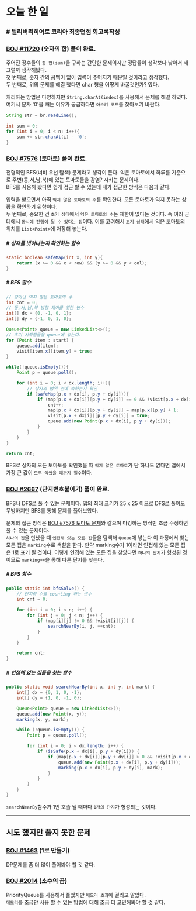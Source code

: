 # 오늘 한 일

### # 딜리버리히어로 코리아 최종면접 회고록작성

### [BOJ #11720](https://www.acmicpc.net/problem/11720) (숫자의 합) 풀이 완료.

주어진 정수들의 `총 합(sum)`을 구하는 간단한 문제이지만 정답률이 생각보다 낮아서 왜 그럴까 생각해봤다.   
첫 번째로, 숫자 간의 공백이 없이 입력이 주어지기 때문일 것이라고 생각했다.  
두 번째로, 위의 문제를 해결 했다면 char 형을 어떻게 바꿀것인가? 였다.

처리하는 방법은 다양하지만 `String.charAt(index)`를 사용해서 문제를 해결 하였다. 여기서 문자 '0'을 빼는 이유가 궁금하다면 `아스키 코드`를 찾아보기 바란다.

```java
String str = br.readLine();

int sum = 0;
for (int i = 0; i < n; i++){
    sum += str.charAt(i) - '0';
}
```

### [BOJ #7576](https://www.acmicpc.net/problem/7576) (토마토) 풀이 완료.

전형적인 BFS(너비 우선 탐색) 문제라고 생각이 든다. 익은 토마토에서 하루를 기준으로 주변(동,서,남,북)에 있는 토마토들을 감염? 시키는 문제이다.  
BFS를 사용해 봤다면 쉽게 접근 할 수 있는데 내가 접근한 방식은 다음과 같다.  

입력을 받으면서 아직 `익지 않은 토마토의 수`를 확인한다. 모든 토마토가 익지 못하는 상황을 확인하기 위함이다.  
두 번째로, 중요한 건 `초기 상태`에서 `익은 토마토의 수`는 제한이 없다는 것이다. 즉 여러 군데에서 `동시에 진행이 될 수 있다는 점`이다. 이를 고려해서 `초기 상태`에서 익은 토마토의 위치를 `List<Point>`에 저장해 놓는다.

##### # 상자를 벗어나는지 확인하는 함수
```java
static boolean safeMap(int x, int y){
    return (x >= 0 && x < row) && (y >= 0 && y < col);
}
```
##### # BFS 함수
```java
// 찾아낸 익지 않은 토마토의 수
int cnt = 0;
// 동,서,남,북 방향 제어를 위한 변수
int[] dx = {0, -1, 0, 1};
int[] dy = {-1, 0, 1, 0};

Queue<Point> queue = new LinkedList<>();
// 초기 시작점들을 queue에 넣는다.
for (Point item : start) {
    queue.add(item);
    visit[item.x][item.y] = true;
}

while(!queue.isEmpty()){
    Point p = queue.poll();

    for (int i = 0; i < dx.length; i++){
        // 상자의 범위 안에 속하는지 확인
        if (safeMap(p.x + dx[i], p.y + dy[i])){
            if (map[p.x + dx[i]][p.y + dy[i]] == 0 && !visit[p.x + dx[i]][p.y + dy[i]]) {
                cnt++;
                map[p.x + dx[i]][p.y + dy[i]] = map[p.x][p.y] + 1;
                visit[p.x + dx[i]][p.y + dy[i]] = true;
                queue.add(new Point(p.x + dx[i], p.y + dy[i]));
            }
        }
    }
}

return cnt;
```

BFS로 상자의 모든 토마토를 확인했을 때 `익지 않은 토마토`가 단 하나도 없다면 맵에서 가장 큰 값이 `모두 익었을 때까지 일수`이다.

### [BOJ #2667](https://www.acmicpc.net/problem/2667) (단지번호붙이기) 풀이 완료.

BFS나 DFS로 풀 수 있는 문제이다. 맵의 최대 크기가 25 x 25 이므로 DFS로 풀어도 무방하지만 BFS를 통해 문제를 풀어보았다.  

문제의 접근 방식은 [BOJ #7576 토마토 문제](https://www.acmicpc.net/problem/7576)와 같으며 마킹하는 방식만 조금 수정하면 풀 수 있는 문제이다.  
`하나의 집`을 만났을 때 `인접해 있는 모든 집`들을 탐색해 `Queue`에 넣는다 이 과정에서 찾는 모든 집은 `marking`수로 색칠을 한다. 만약 marking수가 1이라면 인접해 있는 모든 집은 1로 표기 될 것이다. 이렇게 인접해 있는 모든 집을 찾았다면 `하나의 단지`가 형성된 것이므로 `marking++`을 통해 다른 단지를 찾는다.

##### # BFS 함수
```java
public static int bfsSolve() {
    // 단지의 수를 counting 하는 변수
    int cnt = 0;

    for (int i = 0; i < n; i++) {
        for (int j = 0; j < n; j++) {
            if (map[i][j] != 0 && !visit[i][j]) {
                searchNearBy(i, j, ++cnt);
            }
        }
    }

    return cnt;
}
```

##### # 인접해 있는 집들을 찾는 함수

```java
public static void searchNearBy(int x, int y, int mark) {
    int[] dx = {0, 1, 0, -1};
    int[] dy = {1, 0, -1, 0};

    Queue<Point> queue = new LinkedList<>();
    queue.add(new Point(x, y));
    marking(x, y, mark);

    while (!queue.isEmpty()) {
        Point p = queue.poll();

        for (int i = 0; i < dx.length; i++) {
            if (isSafe(p.x + dx[i], p.y + dy[i])) {
                if (map[p.x + dx[i]][p.y + dy[i]] > 0 && !visit[p.x + dx[i]][p.y + dy[i]]) {
                    queue.add(new Point(p.x + dx[i], p.y + dy[i]));
                    marking(p.x + dx[i], p.y + dy[i], mark);
                }
            }
        }
    }
}
```

`searchNearBy`함수가 1번 호출 될 때마다 `1개의 단지`가 형성되는 것이다.

---
## __시도 했지만 풀지 못한 문제__

### [BOJ #1463](https://www.acmicpc.net/problem/1463) (1로 만들기)

DP문제를 좀 더 많이 풀어봐야 할 것 같다.

### [BOJ #2014](https://www.acmicpc.net/problem/2014) (소수의 곱)

PriorityQueue를 사용해서 풀었지만 `메모리 초과`에 걸리고 말았다.  
`메모리`를 조금만 사용 할 수 있는 방법에 대해 조금 더 고민해봐야 할 것 같다.
